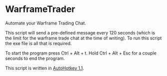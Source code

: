 # WarframeTrader
Automate your Warframe Trading Chat.

This script will send a pre-defined message every 120 seconds (which is the limit for the warframe trade chat at the time of writing). To run this script the exe file is all that is required.

To start the program press Ctrl + Alt + t.
Hold Ctrl + Alt + Esc for a couple seconds to end the program.

This script is written in [AutoHotkey 1.1](https://www.autohotkey.com/download/1.1/).
